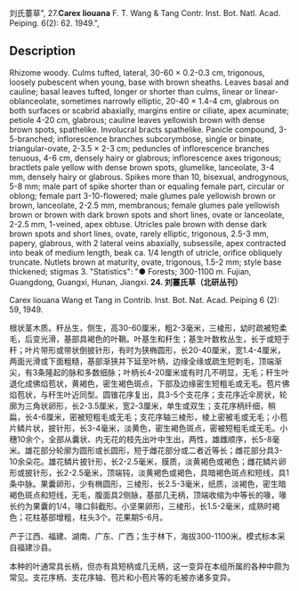 刘氏薹草",
27.**Carex liouana** F. T. Wang & Tang Contr. Inst. Bot. Natl. Acad. Peiping. 6(2): 62. 1949.",

## Description
Rhizome woody. Culms tufted, lateral, 30-60 × 0.2-0.3 cm, trigonous, loosely pubescent when young, base with brown sheaths. Leaves basal and cauline; basal leaves tufted, longer or shorter than culms, linear or linear-oblanceolate, sometimes narrowly elliptic, 20-40 × 1.4-4 cm, glabrous on both surfaces or scabrid abaxially, margins entire or ciliate, apex acuminate; petiole 4-20 cm, glabrous; cauline leaves yellowish brown with dense brown spots, spathelike. Involucral bracts spathelike. Panicle compound, 3-5-branched; inflorescence branches subcorymbose, single or binate, triangular-ovate, 2-3.5 × 2-3 cm; peduncles of inflorescence branches tenuous, 4-6 cm, densely hairy or glabrous; inflorescence axes trigonous; bractlets pale yellow with dense brown spots, glumelike, lanceolate, 3-4 mm, densely hairy or glabrous. Spikes more than 10, bisexual, androgynous, 5-8 mm; male part of spike shorter than or equaling female part, circular or oblong; female part 3-10-flowered; male glumes pale yellowish brown or brown, lanceolate, 2-2.5 mm, membranous; female glumes pale yellowish brown or brown with dark brown spots and short lines, ovate or lanceolate, 2-2.5 mm, 1-veined, apex obtuse. Utricles pale brown with dense dark brown spots and short lines, ovate, rarely elliptic, trigonous, 2.5-3 mm, papery, glabrous, with 2 lateral veins abaxially, subsessile, apex contracted into beak of medium length, beak ca. 1/4 length of utricle, orifice obliquely truncate. Nutlets brown at maturity, ovate, trigonous, 1.5-2 mm; style base thickened; stigmas 3.
  "Statistics": "● Forests; 300-1100 m. Fujian, Guangdong, Guangxi, Hunan, Jiangxi.
**24. 刘薹氏草（北研丛刊）**

Carex liouana Wang et Tang in Contrib. Inst. Bot. Nat. Acad. Peiping 6 (2): 59, 1949.

根状茎木质。秆丛生，侧生，高30-60厘米，粗2-3毫米，三棱形，幼时疏被短柔毛，后变光滑，基部具褐色的叶鞘。叶基生和秆生；基生叶数枚丛生，长于或短于秆；叶片带形或带状倒披针形，有时为狭椭圆形，长20-40厘米，宽1.4-4厘米，两面光滑或下面粗糙，基部渐狭并下延至叶柄，边缘全缘或疏生短刺毛，顶端渐尖，有3条隆起的脉和多数细脉；叶柄长4-20厘米或有时几不明显，无毛；秆生叶退化成佛焰苞状，黄褐色，密生褐色斑点，下部及边缘密生短粗毛或无毛。苞片佛焰苞状，与秆生叶近同型。圆锥花序复出，具3-5个支花序；支花序近伞房状，轮廓为三角状卵形，长2-3.5厘米，宽2-3厘米，单生或双生；支花序柄纤细，稍扁，长4-6厘米，密被短粗毛或无毛；支花序轴三棱形，棱上密被毛或无毛；小苞片鳞片状，披针形，长3-4毫米，淡黄色，密生褐色斑点，密被短粗毛或无毛。小穗10余个，全部从囊状、内无花的枝先出叶中生出，两性，雄雌顺序，长5-8毫米。雄花部分轮廓为圆形或长圆形，短于雌花部分或二者近等长；雌花部分具3-10余朵花。雄花鳞片披针形，长2-2.5毫米，膜质，淡黄褐色或褐色；雌花鳞片卵形或披针形，长2-2.5毫米，顶端钝，淡黄褐色或褐色，具暗褐色斑点和短线，具1条中脉。果囊卵形，少有椭圆形，三棱形，长2.5-3毫米，纸质，淡褐色，密生暗褐色斑点和短线，无毛，腹面具2侧脉，基部几无柄，顶端收缩为中等长的喙，喙长约为果囊的1/4，喙口斜截形。小坚果卵形，三棱形，长1.5-2毫米，成熟时褐色；花柱基部增粗，柱头3个。花果期5-6月。

产于江西、福建、湖南、广东、广西；生于林下，海拔300-1100米。模式标本采自福建沙县。

本种的叶通常具长柄，但亦有具短柄或几无柄，这一变异在本组所属的各种中颇为常见。支花序柄、支花序轴、苞片和小苞片等的毛被亦诸多变异。
